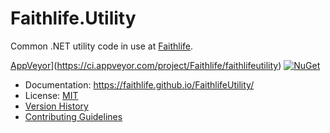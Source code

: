 # Faithlife.Utility

Common .NET utility code in use at [Faithlife](http://faithlife.codes).

[AppVeyor](https://img.shields.io/appveyor/ci/Faithlife/faithlifeutility/master.svg)](https://ci.appveyor.com/project/Faithlife/faithlifeutility) [![NuGet](https://img.shields.io/nuget/v/Faithlife.Utility.svg)](https://www.nuget.org/packages/Faithlife.Utility)

* Documentation: https://faithlife.github.io/FaithlifeUtility/
* License: [MIT](LICENSE)
* [Version History](VersionHistory.md)
* [Contributing Guidelines](CONTRIBUTING.md)
